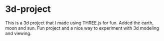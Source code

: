 # 3d-project

<p>This is a 3d project that I made using THREE.js for fun. Added the earth, moon and sun. Fun project and a nice way to experiment with 3d modeling and viewing. </p>
